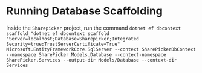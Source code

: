 # Running Database Scaffolding

Inside the `Sharepicker` project, run the command `dotnet ef dbcontext scaffold "dotnet ef dbcontext scaffold "Server=localhost;Database=Sharepicker;Integrated Security=true;TrustServerCertificate=True" Microsoft.EntityFrameworkCore.SqlServer --context SharePickerDbContext --namespace SharePicker.Models.Database --context-namespace SharePicker.Services --output-dir Models/Database --context-dir Services`